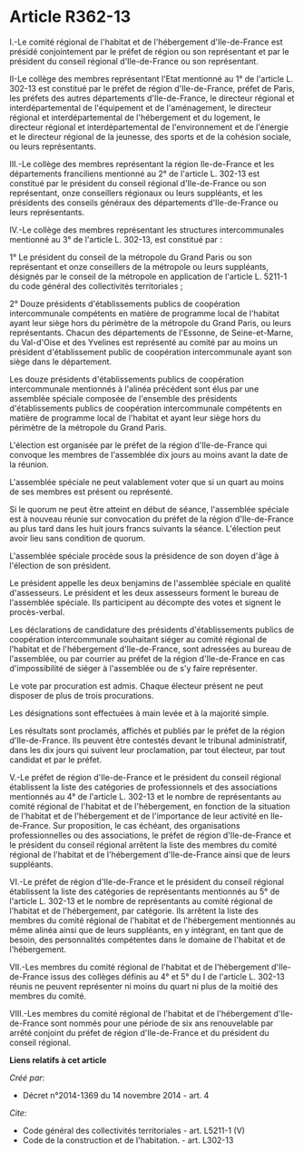 # Article R362-13

I.-Le comité régional de l'habitat et de l'hébergement d'Ile-de-France est présidé conjointement par le préfet de région ou
son représentant et par le président du conseil régional d'Ile-de-France ou son représentant. 

II-Le collège des membres représentant l'Etat mentionné au 1° de l'article L. 302-13 est constitué par le préfet de région
d'Ile-de-France, préfet de Paris, les préfets des autres départements d'Ile-de-France, le directeur régional et
interdépartemental de l'équipement et de l'aménagement, le directeur régional et interdépartemental de l'hébergement et du
logement, le directeur régional et interdépartemental de l'environnement et de l'énergie et le directeur régional de la
jeunesse, des sports et de la cohésion sociale, ou leurs représentants. 

III.-Le collège des membres représentant la région Ile-de-France et les départements franciliens mentionné au 2° de l'article
L. 302-13 est constitué par le président du conseil régional d'Ile-de-France ou son représentant, onze conseillers régionaux
ou leurs suppléants, et les présidents des conseils généraux des départements d'Ile-de-France ou leurs représentants. 

IV.-Le collège des membres représentant les structures intercommunales mentionné au 3° de l'article L. 302-13, est constitué
par : 

1° Le président du conseil de la métropole du Grand Paris ou son représentant et onze conseillers de la métropole ou leurs
suppléants, désignés par le conseil de la métropole en application de l'article L. 5211-1 du code général des collectivités
territoriales ; 

2° Douze présidents d'établissements publics de coopération intercommunale compétents en matière de programme local de
l'habitat ayant leur siège hors du périmètre de la métropole du Grand Paris, ou leurs représentants. Chacun des départements
de l'Essonne, de Seine-et-Marne, du Val-d'Oise et des Yvelines est représenté au comité par au moins un président
d'établissement public de coopération intercommunale ayant son siège dans le département. 

Les douze présidents d'établissements publics de coopération intercommunale mentionnés à l'alinéa précédent sont élus par une
assemblée spéciale composée de l'ensemble des présidents d'établissements publics de coopération intercommunale compétents en
matière de programme local de l'habitat et ayant leur siège hors du périmètre de la métropole du Grand Paris. 

L'élection est organisée par le préfet de la région d'Ile-de-France qui convoque les membres de l'assemblée dix jours au
moins avant la date de la réunion. 

L'assemblée spéciale ne peut valablement voter que si un quart au moins de ses membres est présent ou représenté. 

Si le quorum ne peut être atteint en début de séance, l'assemblée spéciale est à nouveau réunie sur convocation du préfet de
la région d'Ile-de-France au plus tard dans les huit jours francs suivants la séance. L'élection peut avoir lieu sans
condition de quorum. 

L'assemblée spéciale procède sous la présidence de son doyen d'âge à l'élection de son président. 

Le président appelle les deux benjamins de l'assemblée spéciale en qualité d'assesseurs. Le président et les deux assesseurs
forment le bureau de l'assemblée spéciale. Ils participent au décompte des votes et signent le procès-verbal. 

Les déclarations de candidature des présidents d'établissements publics de coopération intercommunale souhaitant siéger au
comité régional de l'habitat et de l'hébergement d'Ile-de-France, sont adressées au bureau de l'assemblée, ou par courrier au
préfet de la région d'Ile-de-France en cas d'impossibilité de siéger à l'assemblée ou de s'y faire représenter. 

Le vote par procuration est admis. Chaque électeur présent ne peut disposer de plus de trois procurations. 

Les désignations sont effectuées à main levée et à la majorité simple. 

Les résultats sont proclamés, affichés et publiés par le préfet de la région d'Ile-de-France. Ils peuvent être contestés
devant le tribunal administratif, dans les dix jours qui suivent leur proclamation, par tout électeur, par tout candidat et
par le préfet. 

V.-Le préfet de région d'Ile-de-France et le président du conseil régional établissent la liste des catégories de
professionnels et des associations mentionnés au 4° de l'article L. 302-13 et le nombre de représentants au comité régional
de l'habitat et de l'hébergement, en fonction de la situation de l'habitat et de l'hébergement et de l'importance de leur
activité en Ile-de-France. Sur proposition, le cas échéant, des organisations professionnelles ou des associations, le préfet
de région d'Ile-de-France et le président du conseil régional arrêtent la liste des membres du comité régional de l'habitat
et de l'hébergement d'Ile-de-France ainsi que de leurs suppléants. 

VI.-Le préfet de région d'Ile-de-France et le président du conseil régional établissent la liste des catégories de
représentants mentionnés au 5° de l'article L. 302-13 et le nombre de représentants au comité régional de l'habitat et de
l'hébergement, par catégorie. Ils arrêtent la liste des membres du comité régional de l'habitat et de l'hébergement
mentionnés au même alinéa ainsi que de leurs suppléants, en y intégrant, en tant que de besoin, des personnalités compétentes
dans le domaine de l'habitat et de l'hébergement. 

VII.-Les membres du comité régional de l'habitat et de l'hébergement d'Ile-de-France issus des collèges définis au 4° et 5°
du I de l'article L. 302-13 réunis ne peuvent représenter ni moins du quart ni plus de la moitié des membres du comité. 

VIII.-Les membres du comité régional de l'habitat et de l'hébergement d'Ile-de-France sont nommés pour une période de six ans
renouvelable par arrêté conjoint du préfet de région d'Ile-de-France et du président du conseil régional.

**Liens relatifs à cet article**

_Créé par_:

  - Décret n°2014-1369 du 14 novembre 2014 - art. 4

_Cite_:

  - Code général des collectivités territoriales - art. L5211-1 (V)
  - Code de la construction et de l'habitation. - art. L302-13
